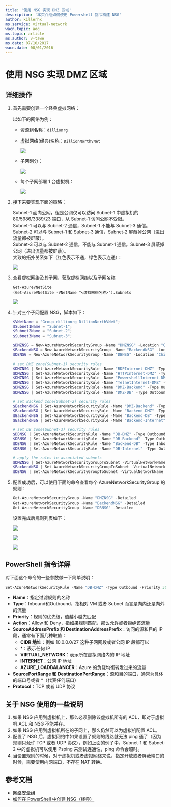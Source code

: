```yaml
---
title: '使用 NSG 实现 DMZ 区域'
description: '本页介绍如何使用 Powershell 指令构建 NSG'
author: killerhx
ms.service: virtual-network
wacn.topic: aog
ms.topic: article
ms.author: v-tawe
ms.date: 07/10/2017
wacn.date: 08/01/2016
---
```


# 使用 NSG 实现 DMZ 区域

## <a id="detail"></a>详细操作

1. 首先需要创建一个经典虚拟网络：

   以如下的网络为例：

   - 资源组名称：`dillionrg`

   - 虚拟网络(经典)名称：`DillionNorthVNet`

        ![](./media/aog-virtual-network-use-nsg-dmz/vnet.PNG)

   - 子网划分：

        ![](./media/aog-virtual-network-use-nsg-dmz/subnet.PNG)

   - 每个子网部署 1 台虚拟机：

        ![](./media/aog-virtual-network-use-nsg-dmz/subnet-and-vm.PNG)

2. 接下来要实现下面的策略：

   Subnet-1 面向公网，但是公网仅可以访问 Subnet-1 中虚拟机的 80/5986/3389/23 端口，从 Subnet-1 访问公网不受限。<br>
   Subnet-1 可以与 Subnet-2 通信，Subnet-1 不能与 Subnet-3 通信。<br>
   Subnet-2 可以与 Subnet-1 和 Subnet-3 通信，Subnet-2 屏蔽掉公网（进出流量都被屏蔽）。<br>
   Subnet-3 可以与 Subnet-2 通信，不能与 Subnet-1 通信。Subnet-3 屏蔽掉公网（进出流量都被屏蔽）。<br>
   大致的拓扑关系如下（红色表示不通，绿色表示连通）：

   ![](./media/aog-virtual-network-use-nsg-dmz/nsg-relation.png)

3. 查看虚拟网络及其子网，获取虚拟网络以及子网名称

    ```
    Get-AzureVNetSite
    (Get-AzureVNetSite -VNetName "<虚拟网络名称>").Subnets
    ```

    ![](./media/aog-virtual-network-use-nsg-dmz/check-subnets.PNG)

4. 针对三个子网配置 NSG，脚本如下：

    ```powershell
    $VNetName = "Group dillionrg DillionNorthVNet";
    $Subnet1Name = "Subnet-1";
    $Subnet2Name = "Subnet-2";
    $Subnet3Name = "Subnet-3";

    $DMZNSG = New-AzureNetworkSecurityGroup -Name "DMZNSG" -Location "China East";
    $BackendNSG = New-AzureNetworkSecurityGroup -Name "BackendNSG" -Location "China East";
    $DBNSG = New-AzureNetworkSecurityGroup -Name "DBNSG" -Location "China East";

    # set DMZ zone(Subnet-1) security rules
    $DMZNSG | Set-AzureNetworkSecurityRule -Name "RDPInternet-DMZ" -Type Inbound -Priority 200 -Action Allow -SourceAddressPrefix * -SourcePortRange * -DestinationAddressPrefix "10.0.0.0/27" -DestinationPortRange 3389 -Protocol TCP;
    $DMZNSG | Set-AzureNetworkSecurityRule -Name "HTTPInternet-DMZ" -Type Inbound -Priority 201 -Action Allow -SourceAddressPrefix * -SourcePortRange * -DestinationAddressPrefix "10.0.0.0/27" -DestinationPortRange 80 -Protocol TCP;
    $DMZNSG | Set-AzureNetworkSecurityRule -Name "PowershellInternet-DMZ" -Type Inbound -Priority 202 -Action Allow -SourceAddressPrefix * -SourcePortRange * -DestinationAddressPrefix "10.0.0.0/27" -DestinationPortRange 5986 -Protocol TCP;
    $DMZNSG | Set-AzureNetworkSecurityRule -Name "TelnetInternet-DMZ" -Type Inbound -Priority 203 -Action Allow -SourceAddressPrefix * -SourcePortRange * -DestinationAddressPrefix "10.0.0.0/27" -DestinationPortRange 23 -Protocol TCP;
    $DMZNSG | Set-AzureNetworkSecurityRule -Name "DMZ-Backend" -Type Outbound -Priority 300 -Action Allow -SourceAddressPrefix "10.0.0.0/27" -SourcePortRange * -DestinationAddressPrefix "10.0.0.32/27" -DestinationPortRange * -Protocol TCP;
    $DMZNSG | Set-AzureNetworkSecurityRule -Name "DMZ-DB" -Type Outbound -Priority 400 -Action Deny -SourceAddressPrefix "10.0.0.0/27" -SourcePortRange * -DestinationAddressPrefix "10.0.0.64/27" -DestinationPortRange * -Protocol TCP;

    # set Backend zone(Subnet-2) security rules
    $BackendNSG | Set-AzureNetworkSecurityRule -Name "DMZ-Backend" -Type Inbound -Priority 300 -Action Allow -SourceAddressPrefix "10.0.0.0/27" -SourcePortRange * -DestinationAddressPrefix "10.0.0.32/27" -DestinationPortRange * -Protocol TCP;
    $BackendNSG | Set-AzureNetworkSecurityRule -Name "Backend-DMZ" -Type Outbound -Priority 400 -Action Allow -SourceAddressPrefix "10.0.0.32/27" -SourcePortRange * -DestinationAddressPrefix "10.0.0.0/27" -DestinationPortRange * -Protocol TCP;
    $BackendNSG | Set-AzureNetworkSecurityRule -Name "Backend-DB" -Type Outbound -Priority 401 -Action Allow -SourceAddressPrefix "10.0.0.32/27" -SourcePortRange * -DestinationAddressPrefix "10.0.0.64/27" -DestinationPortRange * -Protocol TCP;
    $BackendNSG | Set-AzureNetworkSecurityRule -Name "Backend-Internet" -Type Outbound -Priority 500 -Action Deny -SourceAddressPrefix "10.0.0.32/27" -SourcePortRange * -DestinationAddressPrefix * -DestinationPortRange * -Protocol TCP;

    # set DB zone(Subnet-3) security rules
    $DBNSG | Set-AzureNetworkSecurityRule -Name "DB-DMZ" -Type Outbound -Priority 300 -Action Deny -SourceAddressPrefix "10.0.0.64/27" -SourcePortRange * -DestinationAddressPrefix "10.0.0.0/27" -DestinationPortRange * -Protocol TCP;
    $DBNSG | Set-AzureNetworkSecurityRule -Name "DB-Backend" -Type Outbound -Priority 301 -Action Allow -SourceAddressPrefix "10.0.0.64/27" -SourcePortRange * -DestinationAddressPrefix "10.0.0.32/27" -DestinationPortRange * -Protocol TCP;
    $DBNSG | Set-AzureNetworkSecurityRule -Name "Backend-DB" -Type Inbound -Priority 400 -Action Allow -SourceAddressPrefix "10.0.0.32/27" -SourcePortRange * -DestinationAddressPrefix "10.0.0.64/27" -DestinationPortRange * -Protocol TCP;
    $DBNSG | Set-AzureNetworkSecurityRule -Name "DB-Internet" -Type Outbound -Priority 500 -Action Deny -SourceAddressPrefix "10.0.0.64/27" -SourcePortRange * -DestinationAddressPrefix * -DestinationPortRange * -Protocol TCP;

    # apply the rules to associated subnets
    $DMZNSG | Set-AzureNetworkSecurityGroupToSubnet -VirtualNetworkName $VNetName -SubnetName $Subnet1Name;
    $BackendNSG | Set-AzureNetworkSecurityGroupToSubnet -VirtualNetworkName $VNetName -SubnetName $Subnet2Name;
    $DBNSG | Set-AzureNetworkSecurityGroupToSubnet -VirtualNetworkName $VNetName -SubnetName $Subnet3Name; 
    ```

4. 配置成功后，可以使用下面的命令查看每个 AzureNetworkSecurityGroup 的规则：

    ```powershell
    Get-AzureNetworkSecurityGroup -Name "DMZNSG" -Detailed
    Get-AzureNetworkSecurityGroup -Name "BackendNSG" -Detailed
    Get-AzureNetworkSecurityGroup -Name "DBNSG" -Detailed
    ```

    设置完成后规则列表如下：

    ![](./media/aog-virtual-network-use-nsg-dmz/dmznsg-detail.PNG)

    ![](./media/aog-virtual-network-use-nsg-dmz/backend-nsg-detail.PNG)

    ![](./media/aog-virtual-network-use-nsg-dmz/db-nsg-detail.PNG)

## <a id="command"></a>PowerShell 指令详解

对下面这个命令的一些参数做一下简单说明：

```powershell
Set-AzureNetworkSecurityRule -Name "DB-DMZ" -Type Outbound -Priority 300 -Action Deny -SourceAddressPrefix "10.0.0.64/27" -SourcePortRange * -DestinationAddressPrefix "10.0.0.0/27" -DestinationPortRange * -Protocol TCP;
```

- **Name**：指定过滤规则的名称
- **Type**：Inbound和Outbound，指相对 VM 或者 Subnet 而言是向内还是向外的流量
- **Priority**：规则的优先级，值越小越先匹配
- **Action**：Allow 和 Deny，指如果规则匹配，那么允许或者拒绝该流量
- **SourceAddressPrefix 和 DestinationAddressPrefix**：访问的源和目的 IP 段，通常有下面几种取值：
    - **CIDR 地址**：例如 10.0.0.0/27 这种子网网段或者公网 IP 段都可以
    - \*：表示任何 IP
    - **VIRTUAL_NETWORK**：表示所在虚拟网络内的 IP 地址
    - **INTERNET**：公网 IP 地址
    - **AZURE_LOADBALANCER**：Azure 的负载均衡转发过来的流量
- **SourcePortRange 和 DestinationPortRange**：源和目的端口，通常为具体的端口号或者 *（代表任何端口）
- **Protocol**：TCP 或者 UDP 协议

## <a id="description"></a>关于 NSG 使用的一些说明

1. 如果 NSG 应用到虚拟机上，那么必须删除该虚拟机所有的 ACL，即对于虚拟机 ACL 和 NSG 不能并存。
2. 如果 NSG 应用到虚拟机所在的子网上，那么仍然可以为虚拟机配置 ACL。
3. 配置了 NSG 后，虚拟网络中如果设置了规则的线路就无法 ping 通了（因为规则只允许 TCP 或者 UDP 协议），例如上面的例子中，Subnet-1 和 Subnet-2 中的虚拟机可以使用 Psping 来测试连通性，ping 命令会超时。
4. 当设置规则的时候，对于虚拟机或者虚拟网络来说，指定开放或者屏蔽端口的时候，需要使用内网端口，不存在 NAT 转换。

## <a id="resource"></a>参考文档

- [网络安全组](https://docs.azure.cn/virtual-network/security-overview)
- [如何在 PowerShell 中创建 NSG（经典）](https://docs.azure.cn/virtual-network/virtual-networks-create-nsg-classic-ps)